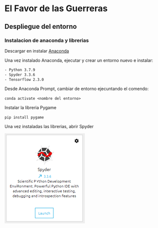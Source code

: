 # El Favor de las Guerreras

## Despliegue del entorno

### Instalacion de anaconda y librerias

Descargar en instalar [Anaconda](https://www.anaconda.com/products/individual)

Una vez instalado Anaconda, ejecutar y crear un entorno nuevo e instalar:
	
	- Python 3.7.9
	- Spyder 3.3.6
	- Tensorflow 2.3.0
	
Desde Anaconda Prompt, cambiar de entorno ejecuntando el comendo:

`conda activate <nombre del entorno>`

Instalar la libreria Pygame

`pip install pygame`
	
Una vez instaladas las librerias, abrir Spyder

<img src="/documentation/images/spyder.png">
